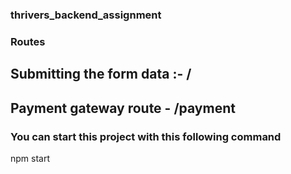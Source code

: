 ### thrivers_backend_assignment

### Routes

## Submitting the form data :- /

## Payment gateway route - /payment

### You can start this project with this following command
npm start
